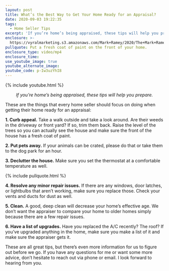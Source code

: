 ```yaml
---
layout: post
title: What’s the Best Way to Get Your Home Ready for an Appraisal?
date: 2020-09-03 19:22:35
tags:
  - Home Seller Tips
excerpt: 'If you’re home’s being appraised, these tips will help you prepare.'
enclosure: >-
  https://vyralmarketing.s3.amazonaws.com/Mark+Ramey/2020/The+Mark+Ramey+Group-+%5B4-23%5D+Getting+Prepared+for+an+Appraisal.mp4
pullquote: Put a fresh coat of paint on the front of your home.
enclosure_type: video/mp4
enclosure_time:
use_youtube_image: true
youtube_alternate_image:
youtube_code: p-Iw3uzYhI8
---
```


{% include youtube.html %}

<p style="text-align: center;"><em>If you’re home’s being appraised, these tips will help you prepare.</em></p>

These are the things that every home seller should focus on doing when getting their home ready for an appraisal:

**1\. Curb appeal.** Take a walk outside and take a look around. Are their weeds in the driveway or front yard? If so, trim them back. Raise the level of the trees so you can actually see the house and make sure the front of the house has a fresh coat of paint.&nbsp;

**2\. Put pets away.** If your animals can be crated, please do that or take them to the dog park for an hour.

**3\. Declutter the house.** Make sure you set the thermostat at a comfortable temperature as well.

{% include pullquote.html %}

**4\. Resolve any minor repair issues.** If there are any windows, door latches, or lightbulbs that aren’t working, make sure you replace those. Check your vents and ducts for dust as well.

**5\. Clean.** A good, deep clean will decrease your home’s effective age. We don’t want the appraiser to compare your home to older homes simply because there are a few repair issues.

**6\. Have a list of upgrades.** Have you replaced the A/C recently? The roof? If you’ve upgraded anything in the home, make sure you make a list of it and make sure the appraiser gets it.

These are all great tips, but there’s even more information for us to figure out before we go. If you have any questions for me or want some more advice, don’t hesitate to reach out via phone or email. I look forward to hearing from you.